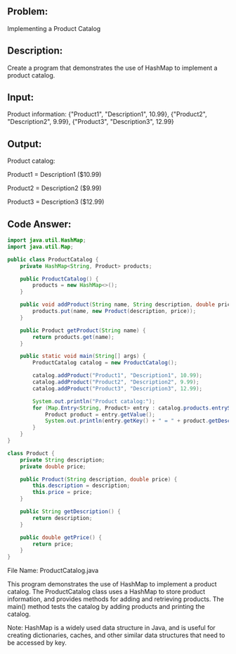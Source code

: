 ## Problem: 
Implementing a Product Catalog

## Description: 
Create a program that demonstrates the use of HashMap to implement a product catalog.

## Input:

Product information: {"Product1", "Description1", 10.99}, {"Product2", "Description2", 9.99}, {"Product3", "Description3", 12.99}

## Output:

Product catalog:

Product1 = Description1 ($10.99)

Product2 = Description2 ($9.99)

Product3 = Description3 ($12.99)

## Code Answer:
```Java
import java.util.HashMap;
import java.util.Map;

public class ProductCatalog {
    private HashMap<String, Product> products;

    public ProductCatalog() {
        products = new HashMap<>();
    }

    public void addProduct(String name, String description, double price) {
        products.put(name, new Product(description, price));
    }

    public Product getProduct(String name) {
        return products.get(name);
    }

    public static void main(String[] args) {
        ProductCatalog catalog = new ProductCatalog();

        catalog.addProduct("Product1", "Description1", 10.99);
        catalog.addProduct("Product2", "Description2", 9.99);
        catalog.addProduct("Product3", "Description3", 12.99);

        System.out.println("Product catalog:");
        for (Map.Entry<String, Product> entry : catalog.products.entrySet()) {
            Product product = entry.getValue();
            System.out.println(entry.getKey() + " = " + product.getDescription() + " ($" + product.getPrice() + ")");
        }
    }
}

class Product {
    private String description;
    private double price;

    public Product(String description, double price) {
        this.description = description;
        this.price = price;
    }

    public String getDescription() {
        return description;
    }

    public double getPrice() {
        return price;
    }
}
```

File Name: ProductCatalog.java

This program demonstrates the use of HashMap to implement a product catalog. The ProductCatalog class uses a HashMap to store product information, and provides methods for adding and retrieving products. The main() method tests the catalog by adding products and printing the catalog.

Note: HashMap is a widely used data structure in Java, and is useful for creating dictionaries, caches, and other similar data structures that need to be accessed by key.